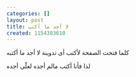 ```yaml
---
categories: []
layout: post
title: لا أجد ما أكتب
created: 1154383610
---
```

كلما فتحت الصفحة ﻷكتب أى تدوينة لا أجد ما أكتبه

لذا فأنا أكتب مالم أجده لعلّى أجده
